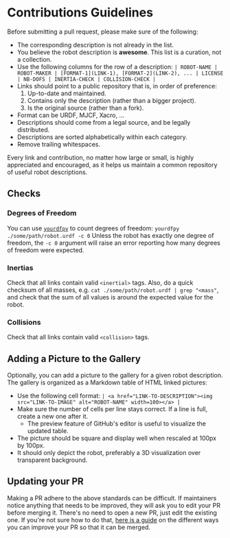 # Contributions Guidelines

Before submitting a pull request, please make sure of the following:

* The corresponding description is not already in the list.
* You believe the robot description is **awesome**. This list is a curation, not a collection.
* Use the following columns for the row of a description: ``| ROBOT-NAME | ROBOT-MAKER | [FORMAT-1](LINK-1), [FORMAT-2](LINK-2), ... | LICENSE | NB-DOFS | INERTIA-CHECK | COLLISION-CHECK |``
* Links should point to a public repository that is, in order of preference:
    1. Up-to-date and maintained.
    2. Contains only the description (rather than a bigger project).
    3. Is the original source (rather than a fork).
* Format can be URDF, MJCF, Xacro, ...
* Descriptions should come from a legal source, and be legally distributed.
* Descriptions are sorted alphabetically within each category.
* Remove trailing whitespaces.

Every link and contribution, no matter how large or small, is highly appreciated and encouraged, as it helps us maintain a common repository of useful robot descriptions.

## Checks

### Degrees of Freedom

You can use [`yourdfpy`](https://github.com/clemense/yourdfpy/) to count degrees of freedom: ``yourdfpy ./some/path/robot.urdf -c 0`` Unless the robot has exactly one degree of freedom, the ``-c 0`` argument will raise an error reporting how many degrees of freedom were expected.

### Inertias

Check that all links contain valid ``<inertial>`` tags. Also, do a quick checksum of all masses, e.g. ``cat ./some/path/robot.urdf | grep "<mass"``, and check that the sum of all values is around the expected value for the robot.

### Collisions

Check that all links contain valid ``<collision>`` tags.

## Adding a Picture to the Gallery

Optionally, you can add a picture to the gallery for a given robot description. The gallery is organized as a Markdown table of HTML linked pictures:

* Use the following cell format: ``| <a href="LINK-TO-DESCRIPTION"><img src="LINK-TO-IMAGE" alt="ROBOT-NAME" width=100></a> |``
* Make sure the number of cells per line stays correct. If a line is full, create a new one after it.
    * The preview feature of GitHub's editor is useful to visualize the updated table.
* The picture should be square and display well when rescaled at 100px by 100px.
* It should only depict the robot, preferably a 3D visualization over transparent background.

## Updating your PR

Making a PR adhere to the above standards can be difficult. If maintainers notice anything that needs to be improved, they will ask you to edit your PR before merging it. There's no need to open a new PR, just edit the existing one. If you're not sure how to do that, [here is a guide](https://github.com/RichardLitt/knowledge/blob/master/github/amending-a-commit-guide.md) on the different ways you can improve your PR so that it can be merged.

